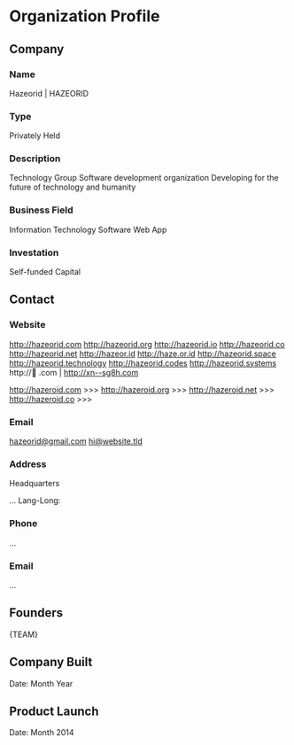 Organization Profile
====================

Company
-------

### Name

Hazeorid | HAZEORID

### Type

Privately Held

### Description

Technology Group
Software development organization
Developing for the future of technology and humanity

### Business Field

Information Technology
Software
Web App

### Investation

Self-funded
Capital

Contact
-------

### Website

http://hazeorid.com
http://hazeorid.org
http://hazeorid.io
http://hazeorid.co
http://hazeorid.net
http://hazeor.id
http://haze.or.id
http://hazeorid.space
http://hazeorid.technology
http://hazeorid.codes
http://hazeorid.systems
http://🌌 .com | http://xn--sg8h.com

http://hazeroid.com >>>
http://hazeroid.org >>>
http://hazeroid.net >>>
http://hazeroid.co >>>

### Email

hazeorid@gmail.com
hi@website.tld

### Address

Headquarters

...
Lang-Long: 

### Phone

...

### Email

...

Founders
--------

{TEAM}

Company Built
-------------

Date: Month Year

Product Launch
--------------

Date: Month 2014

